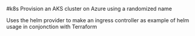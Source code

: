 #k8s
Provision an AKS cluster on Azure using a randomized name

Uses the helm provider to make an ingress controller as example of helm usage in conjonction with Terraform